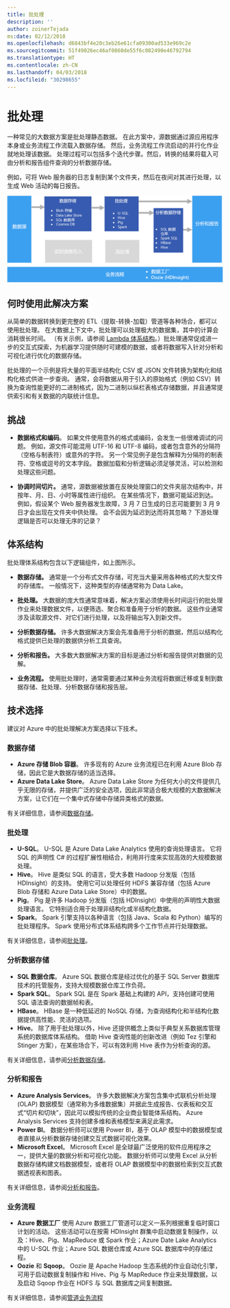 ```yaml
---
title: 批处理
description: ''
author: zoinerTejada
ms:date: 02/12/2018
ms.openlocfilehash: d6843bf4e20c3eb26e61cfa09300ad533e969c2e
ms.sourcegitcommit: 51f49026ec46af0860de55f6c082490e46792794
ms.translationtype: HT
ms.contentlocale: zh-CN
ms.lasthandoff: 04/03/2018
ms.locfileid: "30298655"
---
```

# <a name="batch-processing"></a>批处理

一种常见的大数据方案是批处理静态数据。 在此方案中，源数据通过源应用程序本身或业务流程工作流载入数据存储。 然后，业务流程工作流启动的并行化作业就地处理该数据。 处理过程可以包括多个迭代步骤。然后，转换的结果将载入可由分析和报告组件查询的分析数据存储。

例如，可将 Web 服务器的日志复制到某个文件夹，然后在夜间对其进行处理，以生成 Web 活动的每日报告。

![](./images/batch-pipeline.png)

## <a name="when-to-use-this-solution"></a>何时使用此解决方案

从简单的数据转换到更完整的 ETL（提取-转换-加载）管道等各种场合，都可以使用批处理。 在大数据上下文中，批处理可以处理极大的数据集，其中的计算会消耗很长时间。 （有关示例，请参阅 [Lambda 体系结构](../big-data/index.md#lambda-architecture)。）批处理通常促成进一步的交互式探索，为机器学习提供随时可建模的数据，或者将数据写入针对分析和可视化进行优化的数据存储。

批处理的一个示例是将大量的平面半结构化 CSV 或 JSON 文件转换为架构化和结构化格式供进一步查询。 通常，会将数据从用于引入的原始格式（例如 CSV）转换为查询性能更好的二进制格式，因为二进制以纵栏表格式存储数据，并且通常提供索引和有关数据的内联统计信息。

## <a name="challenges"></a>挑战

- **数据格式和编码**。 如果文件使用意外的格式或编码，会发生一些很难调试的问题。 例如，源文件可能混用 UTF-16 和 UTF-8 编码，或者包含意外的分隔符（空格与制表符）或意外的字符。 另一个常见例子是包含解释为分隔符的制表符、空格或逗号的文本字段。 数据加载和分析逻辑必须足够灵活，可以检测和处理这些问题。

- **协调时间切片。** 通常，源数据被放置在反映处理窗口的文件夹层次结构中，并按年、月、日、小时等属性进行组织。 在某些情况下，数据可能延迟到达。 例如，假设某个 Web 服务器发生故障，3 月 7 日生成的日志可能要到 3 月 9 日才会出现在文件夹中供处理。 会不会因为延迟到达而将其忽略？ 下游处理逻辑是否可以处理无序的记录？

## <a name="architecture"></a>体系结构

批处理体系结构包含以下逻辑组件，如上图所示。

- **数据存储。** 通常是一个分布式文件存储，可充当大量采用各种格式的大型文件的存储库。 一般情况下，这种类型的存储通常称为 Data Lake。 

- **批处理。** 大数据的庞大性通常意味着，解决方案必须使用长时间运行的批处理作业来处理数据文件，以便筛选、聚合和准备用于分析的数据。 这些作业通常涉及读取源文件、对它们进行处理，以及将输出写入到新文件。 

- **分析数据存储。** 许多大数据解决方案会先准备用于分析的数据，然后以结构化格式提供已处理的数据供分析工具查询。 

- **分析和报告。** 大多数大数据解决方案的目标是通过分析和报告提供对数据的见解。 

- **业务流程。** 使用批处理时，通常需要通过某种业务流程将数据迁移或复制到数据存储、批处理、分析数据存储和报告层。

## <a name="technology-choices"></a>技术选择

建议对 Azure 中的批处理解决方案选择以下技术。

### <a name="data-storage"></a>数据存储

- **Azure 存储 Blob 容器**。 许多现有的 Azure 业务流程已在利用 Azure Blob 存储，因此它是大数据存储的适当选择。
- **Azure Data Lake Store**。 Azure Data Lake Store 为任何大小的文件提供几乎无限的存储，并提供广泛的安全选项，因此非常适合极大规模的大数据解决方案，让它们在一个集中式存储中存储异类格式的数据。

有关详细信息，请参阅[数据存储](../technology-choices/data-storage.md)。

### <a name="batch-processing"></a>批处理

- **U-SQL**。 U-SQL 是 Azure Data Lake Analytics 使用的查询处理语言。 它将 SQL 的声明性 C# 的过程扩展性相结合，利用并行度来实现高效的大规模数据处理。
- **Hive**。 Hive 是类似 SQL 的语言，受大多数 Hadoop 分发版（包括 HDInsight）的支持。 使用它可以处理任何 HDFS 兼容存储（包括 Azure Blob 存储和 Azure Data Lake Store）中的数据。
- **Pig**。 Pig 是许多 Hadoop 分发版（包括 HDInsight）中使用的声明性大数据处理语言。 它特别适合用于处理非结构化或半结构化数据。
- **Spark**。 Spark 引擎支持以各种语言（包括 Java、Scala 和 Python）编写的批处理程序。 Spark 使用分布式体系结构跨多个工作节点并行处理数据。

有关详细信息，请参阅[批处理](../technology-choices/batch-processing.md)。

### <a name="analytical-data-store"></a>分析数据存储

- **SQL 数据仓库**。 Azure SQL 数据仓库是经过优化的基于 SQL Server 数据库技术的托管服务，支持大规模数据仓库工作负荷。
- **Spark SQL**。 Spark SQL 是在 Spark 基础上构建的 API，支持创建可使用 SQL 语法查询的数据帧和表。
- **HBase**。 HBase 是一种低延迟的 NoSQL 存储，为查询结构化和半结构化数据提供高性能、灵活的选项。
- **Hive**。 除了用于批处理以外，Hive 还提供概念上类似于典型关系数据库管理系统的数据库体系结构。 借助 Hive 查询性能的创新改进（例如 Tez 引擎和 Stinger 方案），在某些场合下，可以有效利用 Hive 表作为分析查询的源。

有关详细信息，请参阅[分析数据存储](../technology-choices/analytical-data-stores.md)。

### <a name="analytics-and-reporting"></a>分析和报告

- **Azure Analysis Services**。 许多大数据解决方案包含集中式联机分析处理 (OLAP) 数据模型（通常称为多维数据集）并据此生成报告、仪表板和交互式“切片和切块”，因此可以模拟传统的企业商业智能体系结构。 Azure Analysis Services 支持创建多维和表格模型来满足此需求。
- **Power BI**。 数据分析师可以使用 Power BI，基于 OLAP 模型中的数据模型或者直接从分析数据存储创建交互式数据可视化效果。
- **Microsoft Excel**。 Microsoft Excel 是全球最广泛使用的软件应用程序之一，提供大量的数据分析和可视化功能。 数据分析师可以使用 Excel 从分析数据存储构建文档数据模型，或者将 OLAP 数据模型中的数据检索到交互式数据透视表和图表。

有关详细信息，请参阅[分析和报告](../technology-choices/analysis-visualizations-reporting.md)。

### <a name="orchestration"></a>业务流程

- **Azure 数据工厂** 使用 Azure 数据工厂管道可以定义一系列根据重复临时窗口计划的活动。 这些活动可以在按需 HDInsight 群集中启动数据复制操作，以及：Hive、Pig、MapReduce 或 Spark 作业；Azure Date Lake Analytics 中的 U-SQL 作业；Azure SQL 数据仓库或 Azure SQL 数据库中的存储过程。
- **Oozie** 和 **Sqoop**。 Oozie 是 Apache Hadoop 生态系统的作业自动化引擎，可用于启动数据复制操作和 Hive、Pig 与 MapReduce 作业来处理数据，以及启动 Sqoop 作业在 HDFS 与 SQL 数据库之间复制数据。

有关详细信息，请参阅[管道业务流程](../technology-choices/pipeline-orchestration-data-movement.md)
